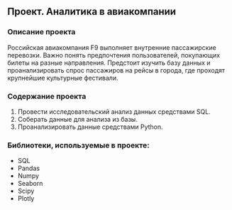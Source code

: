 ## Проект. Аналитика в авиакомпании
### Описание проекта

Российская авиакомпания F9 выполняет внутренние пассажирские перевозки. Важно понять предпочтения пользователей, покупающих билеты на разные направления.
Предстоит изучить базу данных и проанализировать спрос пассажиров на рейсы в города, где проходят крупнейшие культурные фестивали.

### Содержание проекта 
1) Провести исследовательский анализ данных средствами SQL.
2) Соберать данные для анализа из базы.
3) Проанализировать данные средствами Python.

### Библиотеки, используемые в проекте:
- SQL
- Pandas
- Numpy 
- Seaborn 
- Scipy
- Plotly
